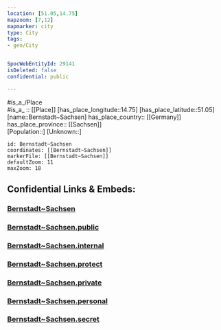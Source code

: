 ```yaml
---
location: [51.05,14.75] 
mapzoom: [7,12] 
mapmarker: city 
type: City
tags:
- geo/City


SpocWebEntityId: 29141
isDeleted: false
confidential: public

---
```

#is_a_/Place  
#is_a_ :: [[Place]] 
[has_place_longitude::14.75] 
[has_place_latitude::51.05] 
[name::Bernstadt~Sachsen] 
has_place_country:: [[Germany]]  
has_place_province:: [[Sachsen]]  
[Population::] 
[Unknown::] 


```leaflet
id: Bernstadt~Sachsen
coordinates: [[Bernstadt~Sachsen]] 
markerFile: [[Bernstadt~Sachsen]] 
defaultZoom: 11 
maxZoom: 18
```


## Confidential Links & Embeds: 

### [Bernstadt~Sachsen](/_Standards/Earth/Continent/Europe/Europe~Central/Germany/Germany~East/Sachsen/counties~Sachsen/Görlitz/cities~Görlitz/Löbau/City/Bernstadt~Sachsen.md) 

### [Bernstadt~Sachsen.public](/_public/Earth/Continent/Europe/Europe~Central/Germany/Germany~East/Sachsen/counties~Sachsen/Görlitz/cities~Görlitz/Löbau/City/Bernstadt~Sachsen.public.md) 

### [Bernstadt~Sachsen.internal](/_internal/Earth/Continent/Europe/Europe~Central/Germany/Germany~East/Sachsen/counties~Sachsen/Görlitz/cities~Görlitz/Löbau/City/Bernstadt~Sachsen.internal.md) 

### [Bernstadt~Sachsen.protect](/_protect/Earth/Continent/Europe/Europe~Central/Germany/Germany~East/Sachsen/counties~Sachsen/Görlitz/cities~Görlitz/Löbau/City/Bernstadt~Sachsen.protect.md) 

### [Bernstadt~Sachsen.private](/_private/Earth/Continent/Europe/Europe~Central/Germany/Germany~East/Sachsen/counties~Sachsen/Görlitz/cities~Görlitz/Löbau/City/Bernstadt~Sachsen.private.md) 

### [Bernstadt~Sachsen.personal](/_personal/Earth/Continent/Europe/Europe~Central/Germany/Germany~East/Sachsen/counties~Sachsen/Görlitz/cities~Görlitz/Löbau/City/Bernstadt~Sachsen.personal.md) 

### [Bernstadt~Sachsen.secret](/_secret/Earth/Continent/Europe/Europe~Central/Germany/Germany~East/Sachsen/counties~Sachsen/Görlitz/cities~Görlitz/Löbau/City/Bernstadt~Sachsen.secret.md)

